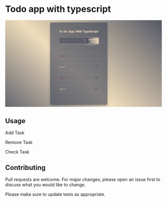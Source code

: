# Todo app with typescript

![alt text](/public/typescript-todo-app.gif)

## Usage
Add Task

Remove Task

Check Task 
## Contributing

Pull requests are welcome. For major changes, please open an issue first
to discuss what you would like to change.

Please make sure to update tests as appropriate.
